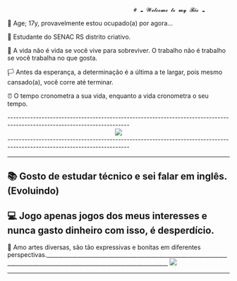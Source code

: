                                             # ☁ 𝓦𝓮𝓵𝓬𝓸𝓶𝓮 𝓽𝓸 𝓶𝔂 𝓑𝓲𝓸 ☁ 
<div id=biog>
<p>💖 Age; 17y, provavelmente estou ocupado(a) por agora... </p>

<p>📌 Estudante do SENAC RS distrito criativo.</p>

<p>🌆 A vida não é vida se você vive para sobreviver. O trabalho não é trabalho se você trabalha no que gosta.</p>

<p>🏳️ Antes da esperança, a determinação é a última a te largar, pois mesmo cansado(a), você corre até terminar.</p>

<p>⏰ O tempo cronometra a sua vida, enquanto a vida cronometra o seu tempo. </p>
</div>
-------------------------------------------------------------------------------------------------------------------------
<div id="imag" style="text-align:center;">
<img src="https://64.media.tumblr.com/273e48159243483a123f127ed79656d1/88844ae8be4d1091-9c/s540x810/739d22f7e20649a0694419eaa39a0f9b4c5bac59.gifv">
</div>
-------------------------------------------------------------------------------------------------------------------------

-------------------------------------------------------------------------------------------------------------------------
📚 Gosto de estudar técnico e sei falar em inglês. (Evoluindo)
--------------------------------------------------------------------------------------------------------------------------
💻 Jogo apenas jogos dos meus interesses e nunca gasto dinheiro com isso, é desperdício.
--------------------------------------------------------------------------------------------------------------------------
🎨 Amo artes diversas, são tão expressivas e bonitas em diferentes perspectivas._________________________________________________________________________________________________________________________
<img src="https://media1.tenor.com/m/YjJDRk4dXK0AAAAC/anime-frieren.gif">


__________________________________________________________________________________________________________________________




